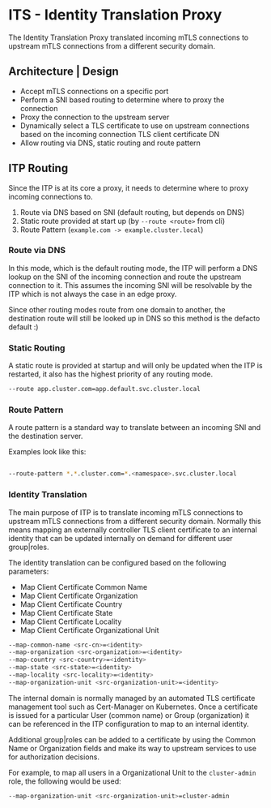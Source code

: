 # ITS - Identity Translation Proxy

The Identity Translation Proxy translated incoming mTLS connections to upstream mTLS connections from a different security domain.

## Architecture | Design

- Accept mTLS connections on a specific port
- Perform a SNI based routing to determine where to proxy the connection
- Proxy the connection to the upstream server
- Dynamically select a TLS certificate to use on upstream connections based on the incoming connection TLS client certificate DN
- Allow routing via DNS, static routing and route pattern


## ITP Routing

Since the ITP is at its core a proxy, it needs to determine where to proxy incoming connections to.

1. Route via DNS based on SNI (default routing, but depends on DNS)
2. Static route provided at start up (by `--route <route>` from cli)
3. Route Pattern (`example.com -> example.cluster.local`)


### Route via DNS

In this mode, which is the default routing mode, the ITP will perform a DNS lookup on the SNI of the incoming connection and route the upstream connection to it.  This assumes the incoming SNI will be resolvable by the ITP which is not always the case in an edge proxy.

Since other routing modes route from one domain to another, the destination route will still be looked up in DNS so this method is the defacto default :)


### Static Routing

A static route is provided at startup and will only be updated when the ITP is restarted, it also has the highest priority of any routing mode.

```bash
--route app.cluster.com=app.default.svc.cluster.local
```


### Route Pattern

A route pattern is a standard way to translate between an incoming SNI and the destination server.

Examples look like this:
```bash

--route-pattern *.*.cluster.com=*.<namespace>.svc.cluster.local
```

### Identity Translation

The main purpose of ITP is to translate incoming mTLS connections to upstream mTLS connections from a different security domain.  Normally this means mapping an externally controller TLS client certificate to an internal identity that can be updated internally on demand for different user group|roles.

The identity translation can be configured based on the following parameters:

- Map Client Certificate Common Name
- Map Client Certificate Organization
- Map Client Certificate Country
- Map Client Certificate State
- Map Client Certificate Locality
- Map Client Certificate Organizational Unit



```bash
--map-common-name <src-cn>=<identity>
--map-organization <src-organization>=<identity>
--map-country <src-country>=<identity>
--map-state <src-state>=<identity>
--map-locality <src-locality>=<identity>
--map-organization-unit <src-organization-unit>=<identity>
```

The internal domain is normally managed by an automated TLS certificate management tool such as Cert-Manager on Kubernetes.  Once a certificate is issued for a particular User (common name) or Group (organization) it can be referenced in the ITP configuration to map to an internal identity.

Additional group|roles can be added to a certificate by using the Common Name or Organization fields and make its way to upstream services to use for authorization decisions.

For example, to map all users in a Organizational Unit to the `cluster-admin` role, the following would be used:

```bash
--map-organization-unit <src-organization-unit>=cluster-admin
```